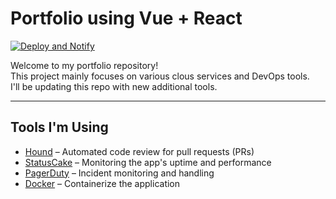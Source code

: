 # Portfolio using Vue + React

[![Deploy and Notify](https://github.com/arunlorenz/portfolio/actions/workflows/deploy-and-notify.yml/badge.svg)](https://github.com/arunlorenz/portfolio/actions/workflows/deploy-and-notify.yml)

Welcome to my portfolio repository!<br>
This project mainly focuses on various clous services and DevOps tools.<br>
I'll be updating this repo with new additional tools.<br>

---

## Tools I'm Using

- [Hound](https://houndci.com/) – Automated code review for pull requests (PRs)  
- [StatusCake](https://www.statuscake.com/) – Monitoring the app's uptime and performance  
- [PagerDuty](https://www.pagerduty.com/) – Incident monitoring and handling
- [Docker](https://docker.com/) – Containerize the application
